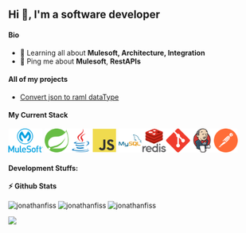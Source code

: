 ## Hi 👋, I'm a software developer
<!--
#### Now

- ✨ Contributing to [chkware](https://github.com/chkware/cli);
- :fire: Interested in DevOps and Cloud engineering;
- :calendar: Looking for contributing to python based open source projects 
-->
#### Bio

<!-- - ⚙️ I use daily: `.py`, `.js`, `.yml`, `.sh` -->
<!-- - 🌍 I'm mostly active within the **Python Community** -->
- 🌱 Learning all about **Mulesoft, Architecture, Integration**
- 💬 Ping me about **Mulesoft**, **RestAPIs**
<!-- - 📫 Reach me: [twitter.com/sudiptob2](https://twitter.com/sudiptob2) -->
<!-- - 📝 Checkout my [Resume](files/resume.pdf). -->

#### All of my projects
- [Convert json to raml dataType](https://jonathanfiss.github.io/convert-json-to-raml-datatype/)

#### My Current Stack

<img height="48" src="img/mulesoft-icon.png" alt="mulesoft"> <img height="48" src="img/springio-icon.svg" alt="spring"><img height="48" src="img/java-original.svg" alt="java"><img height="48" src="img/javascript-original.svg" alt="javascript"> <img height="48" src="img/mysql-original-wordmark.svg" alt="mysql"><img height="48" src="img/redis-original-wordmark.svg" alt="redis"><img height="48" src="img/git-scm-icon.svg" alt="git"><img height="48" src="img/jenkins-icon.svg" alt="jenkins"><img height="48" src="img/getpostman-icon.svg" alt="postman">

#### Development Stuffs:

<b>⚡ Github Stats</b>

<p><img height="120px" align="center" src="https://github-readme-stats.vercel.app/api/top-langs?username=jonathanfiss&show_icons=true&locale=en&layout=compact" alt="jonathanfiss" />   <img height="120px" align="center" src="https://github-readme-stats.vercel.app/api?username=jonathanfiss&show_icons=true&locale=en" alt="jonathanfiss" />   <img height="120px" align="center" src="https://github-readme-streak-stats.herokuapp.com/?user=jonathanfiss&theme=default" alt="jonathanfiss" /></p>
<!-- #### Recent Activity

<p><b> &#9749; Latest Medium Blogs</b></p>

<a target="_blank" href="https://github-readme-medium-recent-article.vercel.app/medium/@sudiptob2/0"><img src="https://github-readme-medium-recent-article.vercel.app/medium/@sudiptob2/0" alt="Latest medium article">

<a target="_blank" href="https://github-readme-medium-recent-article.vercel.app/medium/@sudiptob2/1"><img src="https://github-readme-medium-recent-article.vercel.app/medium/@sudiptob2/1" alt="Latest medium article"> </a> -->

#### Connect With Me

<p left="center">
<!-- <a href="https://twitter.com/sudiptob2">
  <img src="https://img.shields.io/badge/twitter-%231DA1F2.svg?&style=for-the-badge&logo=twitter&logoColor=white" height=25>
</a>  -->
<a href="https://www.linkedin.com/in/jonathan-fiss-2818ba168">
  <img src="https://img.shields.io/badge/linkedin-%230077B5.svg?&style=for-the-badge&logo=linkedin&logoColor=white" height=25>
</a> 
<!-- <a href="https://www.facebook.com/sudiptob2">
  <img src="https://img.shields.io/badge/Facebook-1877F2?style=for-the-badge&logo=facebook&logoColor=white" height=25>
</a> -->
<!-- <a href="https://medium.com/@sudiptob2">
  <img src="https://img.shields.io/badge/Medium-12100E?style=for-the-badge&logo=medium&logoColor=white" height=25>
</a> -->
<!-- <a href="mailto:sudiptobaral.me@gmail.com">
  <img src="	https://img.shields.io/badge/Gmail-D14836?style=for-the-badge&logo=gmail&logoColor=white" height=25>
</a> -->
</p>
<!--
**jonathanfiss/jonathanfiss** is a ✨ _special_ ✨ repository because its `README.md` (this file) appears on your GitHub profile.

Here are some ideas to get you started:

- 🔭 I’m currently working on ...
- 🌱 I’m currently learning ...
- 👯 I’m looking to collaborate on ...
- 🤔 I’m looking for help with ...
- 💬 Ask me about ...
- 📫 How to reach me: ...
- 😄 Pronouns: ...
- ⚡ Fun fact: ...
-->
